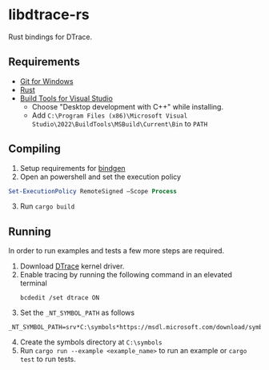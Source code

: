 # libdtrace-rs

Rust bindings for DTrace.

## Requirements
- [Git for Windows](https://git-scm.com/download/win)
- [Rust](https://www.rust-lang.org/tools/install)
- [Build Tools for Visual Studio](https://visualstudio.microsoft.com/downloads/#build-tools-for-visual-studio-2022)
    - Choose "Desktop development with C++" while installing.
    - Add `C:\Program Files (x86)\Microsoft Visual Studio\2022\BuildTools\MSBuild\Current\Bin` to `PATH`

## Compiling
1. Setup requirements for [bindgen](https://rust-lang.github.io/rust-bindgen/requirements.html)
2. Open an powershell and set the execution policy
```ps1
Set-ExecutionPolicy RemoteSigned –Scope Process
```
3. Run `cargo build`

## Running
In order to run examples and tests a few more steps are required.

1. Download [DTrace](https://learn.microsoft.com/en-us/windows-hardware/drivers/devtest/dtrace#installing-dtrace-under-windows) kernel driver.
2. Enable tracing by running the following command in an elevated terminal
    ```
    bcdedit /set dtrace ON
    ```
3. Set the `_NT_SYMBOL_PATH` as follows
```
_NT_SYMBOL_PATH=srv*C:\symbols*https://msdl.microsoft.com/download/symbols
```
4. Create the symbols directory at `C:\symbols`
5. Run `cargo run --example <example_name>` to run an example or `cargo test` to run tests.
